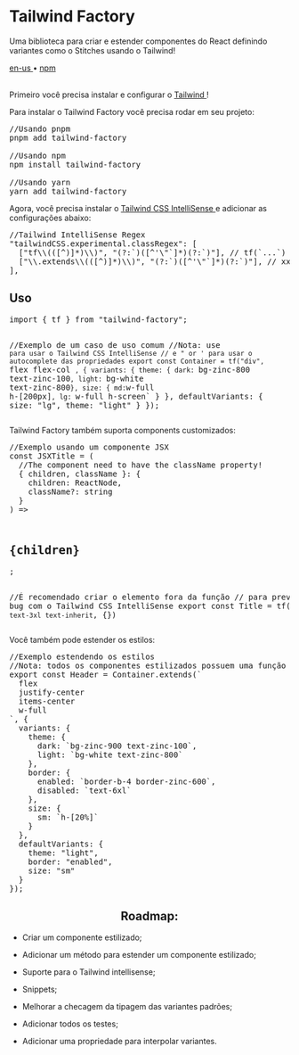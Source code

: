 <div valing="top">
  <h1>Tailwind <span>Factory</span></h1>
  <p>Uma biblioteca para criar e estender componentes do React definindo variantes como o Stitches usando o Tailwind!</p>
  <nav>
    <div id="repository-buttons"/>
    <a class="navigation-link disabled" href="https://github.com/L-Marcel/l-marcel/blob/main/README.en-US.md" target="__blank__">
      en-us
    </a>
    <span class="disabled">•</span>
    <a class="navigation-link" href="https://www.npmjs.com/package/tailwind-factory" target="__blank__">
      npm
    </a>
  </nav>
</div>

<br/>

<p>Primeiro você precisa instalar e configurar o <a class="navigation-link" href="https://tailwindcss.com/docs/installation/" target="__blank__">
Tailwind
</a>!</p>

<p>Para instalar o Tailwind Factory você precisa rodar em seu projeto:</p>

<pre>
//Usando pnpm
pnpm add tailwind-factory

//Usando npm
npm install tailwind-factory

//Usando yarn
yarn add tailwind-factory
</pre>

<p>Agora, você precisa instalar o <a class="navigation-link" href="https://marketplace.visualstudio.com/items?itemName=bradlc.vscode-tailwindcss/" target="__blank__">
Tailwind CSS IntelliSense
</a> e adicionar as configurações abaixo:</p>

<pre>
//Tailwind IntelliSense Regex
"tailwindCSS.experimental.classRegex": [
  ["tf\\(([^)]*)\\)", "(?:`)([^'\"`]*)(?:`)"], // tf(`...`)
  ["\\.extends\\(([^)]*)\\)", "(?:`)([^'\"`]*)(?:`)"], // xxx.extends(`...`)
],
</pre>

<h2>Uso</h2>
<pre>
import { tf } from "tailwind-factory";

//Exemplo de um caso de uso comum
//Nota: use ` para usar o Tailwind CSS IntelliSense
// e " or ' para usar o autocomplete das propriedades
export const Container = tf("div", `
  flex
  flex-col
`, {
  variants: {
    theme: {
      dark: `bg-zinc-800 text-zinc-100`,
      light: `bg-white text-zinc-800`
    },
    size: {
      md: `w-full h-[200px]`,
      lg: `w-full h-screen`
    }
  },
  defaultVariants: {
    size: "lg",
    theme: "light"
  }
});
</pre>

<p>Tailwind Factory também suporta components customizados:</p>
<pre>
//Exemplo usando um componente JSX
const JSXTitle = (
  //The component need to have the className property!
  { children, className }: { 
    children: ReactNode, 
    className?: string 
  }
) => <h2 className={className}>
{children}
</h2>;

//É recomendado criar o elemento fora da função
// para previnir um bug com o Tailwind CSS IntelliSense
export const Title = tf(JSXTitle, `
  text-3xl
  text-inherit
`, {})
</pre>

<p>Você também pode estender os estilos:</p>
<pre>
//Exemplo estendendo os estilos
//Nota: todos os componentes estilizados possuem uma função `extends`
export const Header = Container.extends(`
  flex
  justify-center
  items-center
  w-full
`, {
  variants: {
    theme: {
      dark: `bg-zinc-900 text-zinc-100`,
      light: `bg-white text-zinc-800`
    },
    border: {
      enabled: `border-b-4 border-zinc-600`,
      disabled: `text-6xl`
    },
    size: {
      sm: `h-[20%]`
    }
  },
  defaultVariants: {
    theme: "light",
    border: "enabled",
    size: "sm"
  }
});
</pre>

<div id="grid">
  <div id="grid-item">
    <h2 align="center">Roadmap:</h2>
    <ul>
      <li id="checked"><p>Criar um componente estilizado;</p></li>
      <li id="checked"><p>Adicionar um método para estender um componente estilizado;</p></li>
      <li id="checked"><p>Suporte para o Tailwind intellisense;</p></li>
      <li id="unchecked"><p>Snippets;</p></li>
      <li id="unchecked"><p>Melhorar a checagem da tipagem das variantes padrões;</p></li>
      <li id="unchecked"><p>Adicionar todos os testes;</p></li>
      <li id="unchecked"><p>Adicionar uma propriedade para interpolar variantes.</p></li>
    </ul>
  </div>
</div>